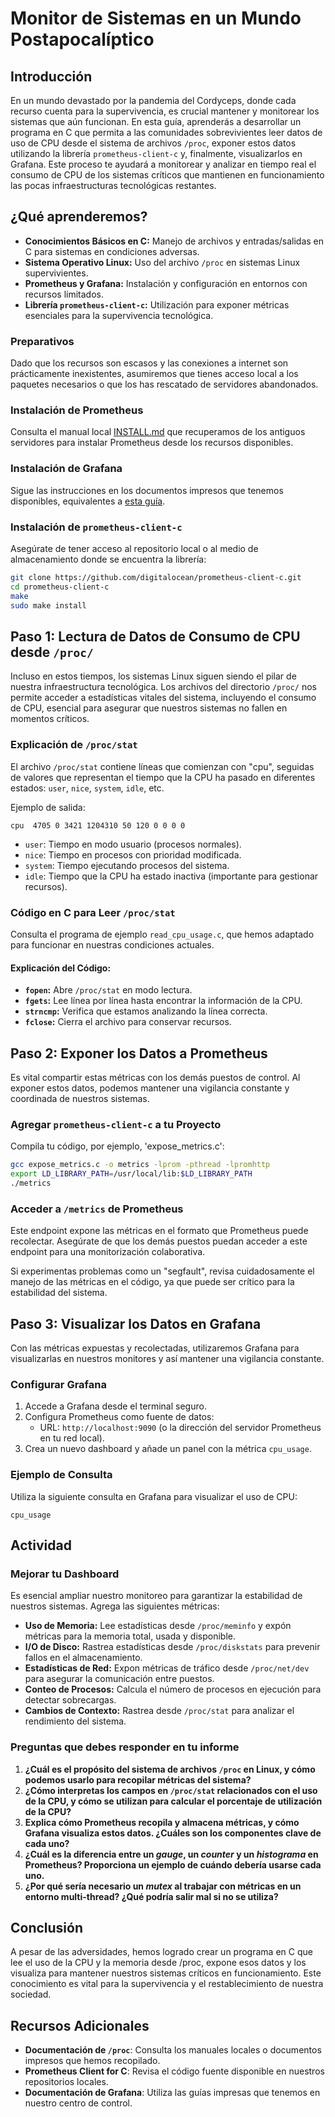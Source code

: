 # Monitor de Sistemas en un Mundo Postapocalíptico

## Introducción

En un mundo devastado por la pandemia del Cordyceps, donde cada recurso cuenta para la supervivencia, es crucial mantener y monitorear los sistemas que aún funcionan. En esta guía, aprenderás a desarrollar un programa en C que permita a las comunidades sobrevivientes leer datos de uso de CPU desde el sistema de archivos `/proc`, exponer estos datos utilizando la librería `prometheus-client-c` y, finalmente, visualizarlos en Grafana. Este proceso te ayudará a monitorear y analizar en tiempo real el consumo de CPU de los sistemas críticos que mantienen en funcionamiento las pocas infraestructuras tecnológicas restantes.

## ¿Qué aprenderemos?

- **Conocimientos Básicos en C:** Manejo de archivos y entradas/salidas en C para sistemas en condiciones adversas.
- **Sistema Operativo Linux:** Uso del archivo `/proc` en sistemas Linux supervivientes.
- **Prometheus y Grafana:** Instalación y configuración en entornos con recursos limitados.
- **Librería `prometheus-client-c`:** Utilización para exponer métricas esenciales para la supervivencia tecnológica.

### Preparativos

Dado que los recursos son escasos y las conexiones a internet son prácticamente inexistentes, asumiremos que tienes acceso local a los paquetes necesarios o que los has rescatado de servidores abandonados.

### Instalación de Prometheus

Consulta el manual local [INSTALL.md](INSTALL.md) que recuperamos de los antiguos servidores para instalar Prometheus desde los recursos disponibles.

### Instalación de Grafana

Sigue las instrucciones en los documentos impresos que tenemos disponibles, equivalentes a [esta guía](https://grafana.com/docs/grafana/latest/setup-grafana/installation/debian/).

### Instalación de `prometheus-client-c`

Asegúrate de tener acceso al repositorio local o al medio de almacenamiento donde se encuentra la librería:

```bash
git clone https://github.com/digitalocean/prometheus-client-c.git
cd prometheus-client-c
make
sudo make install
```

## Paso 1: Lectura de Datos de Consumo de CPU desde `/proc/`

Incluso en estos tiempos, los sistemas Linux siguen siendo el pilar de nuestra infraestructura tecnológica. Los archivos del directorio `/proc/` nos permite acceder a estadísticas vitales del sistema, incluyendo el consumo de CPU, esencial para asegurar que nuestros sistemas no fallen en momentos críticos.

### Explicación de `/proc/stat`

El archivo `/proc/stat` contiene líneas que comienzan con "cpu", seguidas de valores que representan el tiempo que la CPU ha pasado en diferentes estados: `user`, `nice`, `system`, `idle`, etc.

Ejemplo de salida:

```
cpu  4705 0 3421 1204310 50 120 0 0 0 0
```

- `user`: Tiempo en modo usuario (procesos normales).
- `nice`: Tiempo en procesos con prioridad modificada.
- `system`: Tiempo ejecutando procesos del sistema.
- `idle`: Tiempo que la CPU ha estado inactiva (importante para gestionar recursos).

### Código en C para Leer `/proc/stat`

Consulta el programa de ejemplo `read_cpu_usage.c`, que hemos adaptado para funcionar en nuestras condiciones actuales.

#### Explicación del Código:

- **`fopen`:** Abre `/proc/stat` en modo lectura.
- **`fgets`:** Lee línea por línea hasta encontrar la información de la CPU.
- **`strncmp`:** Verifica que estamos analizando la línea correcta.
- **`fclose`:** Cierra el archivo para conservar recursos.

## Paso 2: Exponer los Datos a Prometheus

Es vital compartir estas métricas con los demás puestos de control. Al exponer estos datos, podemos mantener una vigilancia constante y coordinada de nuestros sistemas.

### Agregar `prometheus-client-c` a tu Proyecto

Compila tu código, por ejemplo, 'expose_metrics.c':

```bash
gcc expose_metrics.c -o metrics -lprom -pthread -lpromhttp
export LD_LIBRARY_PATH=/usr/local/lib:$LD_LIBRARY_PATH
./metrics
```

### Acceder a `/metrics` de Prometheus

Este endpoint expone las métricas en el formato que Prometheus puede recolectar. Asegúrate de que los demás puestos puedan acceder a este endpoint para una monitorización colaborativa.

Si experimentas problemas como un "segfault", revisa cuidadosamente el manejo de las métricas en el código, ya que puede ser crítico para la estabilidad del sistema.

## Paso 3: Visualizar los Datos en Grafana

Con las métricas expuestas y recolectadas, utilizaremos Grafana para visualizarlas en nuestros monitores y así mantener una vigilancia constante.

### Configurar Grafana

1. Accede a Grafana desde el terminal seguro.
2. Configura Prometheus como fuente de datos:
   - URL: `http://localhost:9090` (o la dirección del servidor Prometheus en tu red local).
3. Crea un nuevo dashboard y añade un panel con la métrica `cpu_usage`.

### Ejemplo de Consulta

Utiliza la siguiente consulta en Grafana para visualizar el uso de CPU:

```
cpu_usage
```

## Actividad

### Mejorar tu Dashboard

Es esencial ampliar nuestro monitoreo para garantizar la estabilidad de nuestros sistemas. Agrega las siguientes métricas:

- **Uso de Memoria:** Lee estadísticas desde `/proc/meminfo` y expón métricas para la memoria total, usada y disponible.
- **I/O de Disco:** Rastrea estadísticas desde `/proc/diskstats` para prevenir fallos en el almacenamiento.
- **Estadísticas de Red:** Expon métricas de tráfico desde `/proc/net/dev` para asegurar la comunicación entre puestos.
- **Conteo de Procesos:** Calcula el número de procesos en ejecución para detectar sobrecargas.
- **Cambios de Contexto:** Rastrea desde `/proc/stat` para analizar el rendimiento del sistema.

### Preguntas que debes responder en tu informe

1. **¿Cuál es el propósito del sistema de archivos `/proc` en Linux, y cómo podemos usarlo para recopilar métricas del sistema?**
2. **¿Cómo interpretas los campos en `/proc/stat` relacionados con el uso de la CPU, y cómo se utilizan para calcular el porcentaje de utilización de la CPU?**
3. **Explica cómo Prometheus recopila y almacena métricas, y cómo Grafana visualiza estos datos. ¿Cuáles son los componentes clave de cada uno?**
4. **¿Cuál es la diferencia entre un _gauge_, un _counter_ y un _histograma_ en Prometheus? Proporciona un ejemplo de cuándo debería usarse cada uno.**
5. **¿Por qué sería necesario un _mutex_ al trabajar con métricas en un entorno multi-thread? ¿Qué podría salir mal si no se utiliza?**

## Conclusión

A pesar de las adversidades, hemos logrado crear un programa en C que lee el uso de la CPU y la memoria desde /proc, expone esos datos y los visualiza para mantener nuestros sistemas críticos en funcionamiento. Este conocimiento es vital para la supervivencia y el restablecimiento de nuestra sociedad.

## Recursos Adicionales

- **Documentación de `/proc`**: Consulta los manuales locales o documentos impresos que hemos recopilado.
- **Prometheus Client for C**: Revisa el código fuente disponible en nuestros repositorios locales.
- **Documentación de Grafana**: Utiliza las guías impresas que tenemos en nuestro centro de control.